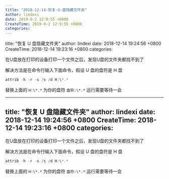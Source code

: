 ```yaml
---
title: "2018-12-14-恢复-U-盘隐藏文件夹"
author: lindexi
date: 2019-9-2 12:9:55 +0800
CreateTime: 2019-9-2 12:9:55 +0800
categories: 
---
```


title: "恢复 U 盘隐藏文件夹"
author: lindexi
date: 2018-12-14 19:24:56 +0800
CreateTime: 2018-12-14 19:23:16 +0800
categories: 

<!--more-->



在U盘放在打印的设备打印一个文件之后，发现U盘的文件夹都找不到了

<!--more-->


<!-- csdn -->

解决方法是在命令行输入下面命令，假设 U 盘的盘符是 H 盘

```csharp
attrib -h -r -s /s /d H:\*.*
```

替换上面的 `H:\*.*` 为你的盘符 `盘符:\*.*` 运行需要等待一会

---
title: "恢复 U 盘隐藏文件夹"
author: lindexi
date: 2018-12-14 19:24:56 +0800
CreateTime: 2018-12-14 19:23:16 +0800
categories: 
---

在U盘放在打印的设备打印一个文件之后，发现U盘的文件夹都找不到了

<!--more-->


<!-- csdn -->

解决方法是在命令行输入下面命令，假设 U 盘的盘符是 H 盘

```csharp
attrib -h -r -s /s /d H:\*.*
```

替换上面的 `H:\*.*` 为你的盘符 `盘符:\*.*` 运行需要等待一会

